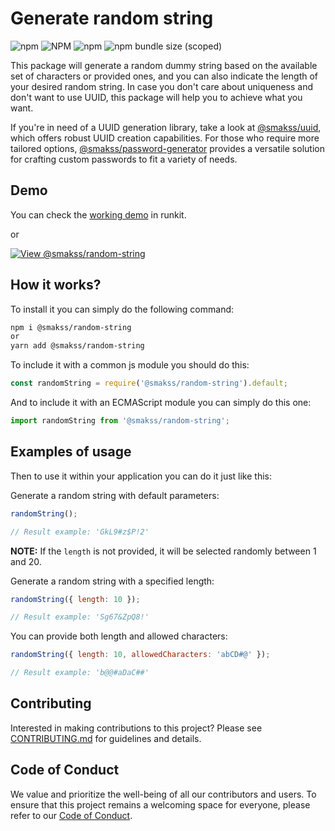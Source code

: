 # Generate random string

![npm](https://img.shields.io/npm/v/@smakss/random-string) ![NPM](https://img.shields.io/npm/l/@smakss/random-string) ![npm](https://img.shields.io/npm/dt/@smakss/random-string) ![npm bundle size (scoped)](https://img.shields.io/bundlephobia/min/@smakss/random-string)

This package will generate a random dummy string based on the available set of characters or provided ones, and you can also indicate the length of your desired random string. In case you don't care about uniqueness and don't want to use UUID, this package will help you to achieve what you want.

If you're in need of a UUID generation library, take a look at [@smakss/uuid](https://www.npmjs.com/package/@smakss/uuid), which offers robust UUID creation capabilities. For those who require more tailored options, [@smakss/password-generator](https://www.npmjs.com/package/@smakss/password-generator) provides a versatile solution for crafting custom passwords to fit a variety of needs.

## Demo

You can check the [working demo](https://runkit.com/smakss/random-string) in runkit.

or

[![View @smakss/random-string](https://codesandbox.io/static/img/play-codesandbox.svg)](https://codesandbox.io/s/smakss-random-string-xlf6d2?fontsize=14&hidenavigation=1&theme=dark)

## How it works?

To install it you can simply do the following command:

```bash
npm i @smakss/random-string
or
yarn add @smakss/random-string
```

To include it with a common js module you should do this:

```js
const randomString = require('@smakss/random-string').default;
```

And to include it with an ECMAScript module you can simply do this one:

```js
import randomString from '@smakss/random-string';
```

## Examples of usage

Then to use it within your application you can do it just like this:

Generate a random string with default parameters:

```js
randomString();

// Result example: 'GkL9#z$P!2'
```

**NOTE:** If the `length` is not provided, it will be selected randomly between 1 and 20.

Generate a random string with a specified length:

```js
randomString({ length: 10 });

// Result example: 'Sg67&ZpQ8!'
```

You can provide both length and allowed characters:

```js
randomString({ length: 10, allowedCharacters: 'abCD#@' });

// Result example: 'b@@#aDaC##'
```

## Contributing

Interested in making contributions to this project? Please see [CONTRIBUTING.md](./CONTRIBUTING.md) for guidelines and details.

## Code of Conduct

We value and prioritize the well-being of all our contributors and users. To ensure that this project remains a welcoming space for everyone, please refer to our [Code of Conduct](./CODE_OF_CONDUCT.md).
